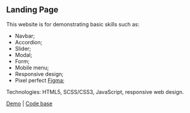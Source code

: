 ## Landing Page

This website is for demonstrating basic skills such as:

- Navbar;
- Accordion;
- Slider;
- Modal;
- Form;
- Mobile menu;
- Responsive design;
- Pixel perfect [Figma](https://www.figma.com/file/WVwYEks96sJIdMaRkZGC6P/testTask?node-id=0%3A1&t=ZYj1HYJf1uYcRSLa-0);

Technologies: HTML5, SCSS/CSS3, JavaScript, responsive web design.

[Demo](https://vl-shevchenko.github.io/acise-insertionWP/) |
[Code base](https://github.com/vl-shevchenko/acise-insertionWP)

